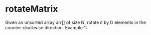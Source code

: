 # rotateMatrix

Given an unsorted array arr[] of size N, rotate it by D elements in the counter-clockwise direction.
Example 1:
